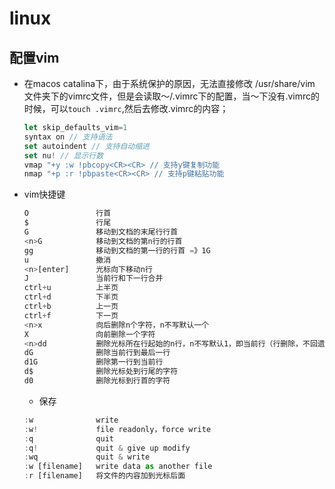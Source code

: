 # linux

## 配置vim
- 在macos catalina下，由于系统保护的原因，无法直接修改 /usr/share/vim 文件夹下的vimrc文件，但是会读取～/.vimrc下的配置，当～下没有.vimrc的时候，可以`touch .vimrc`,然后去修改.vimrc的内容；
    ```js
    let skip_defaults_vim=1
    syntax on // 支持语法
    set autoindent // 支持自动缩进
    set nu! // 显示行数
    vmap "+y :w !pbcopy<CR><CR> // 支持y键复制功能
    nmap "+p :r !pbpaste<CR><CR> // 支持p键粘贴功能
    ```
- vim快捷键
    ```js
    O               行首
    $               行尾
    G               移动到文档的末尾行行首
    <n>G            移动到文档的第n行的行首
    gg              移动到文档的第一行的行首 =》1G
    u               撤消
    <n>[enter]      光标向下移动n行
    J               当前行和下一行合并
    ctrl+u          上半页
    ctrl+d          下半页
    ctrl+b          上一页
    ctrl+f          下一页
    <n>x            向后删除n个字符，n不写默认一个
    X               向前删除一个字符
    <n>dd           删除光标所在行起始的n行，n不写默认1，即当前行（行删除，不回遗留空行）
    dG              删除当前行到最后一行
    d1G             删除第一行到当前行
    d$              删除光标处到行尾的字符
    d0              删除光标到行首的字符
    ```
    - 保存
    ```js
    :w              write
    :w!             file readonly，force write
    :q              quit
    :q!             quit & give up modify
    :wq             quit & write 
    :w [filename]   write data as another file
    :r [filename]   将文件的内容加到光标后面
    ```